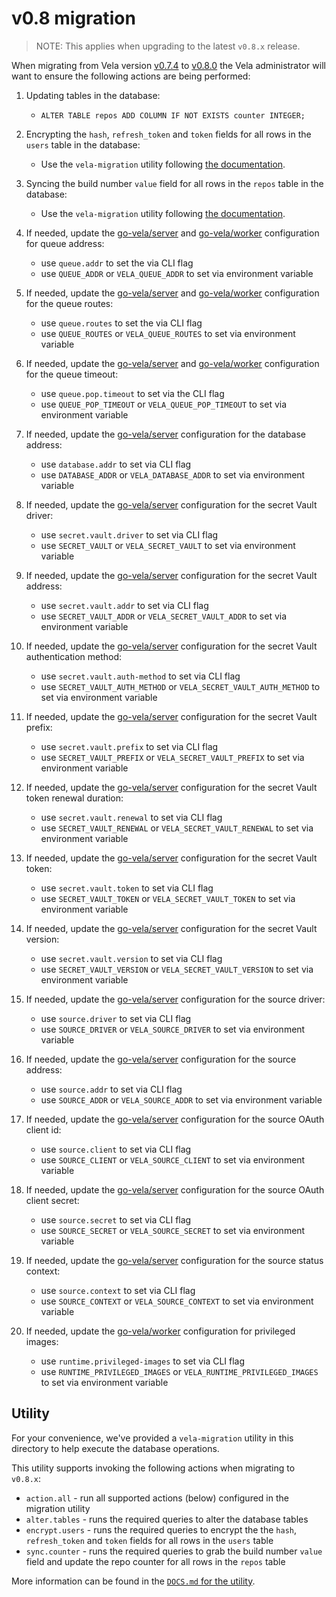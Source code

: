 # v0.8 migration

> NOTE: This applies when upgrading to the latest `v0.8.x` release.

When migrating from Vela version [v0.7.4](../../releases/v0.7.4.md) to [v0.8.0](../../releases/v0.8.0.md) the Vela administrator will want to ensure the following actions are being performed:

1. Updating tables in the database:
   * `ALTER TABLE repos ADD COLUMN IF NOT EXISTS counter INTEGER;`

1. Encrypting the `hash`, `refresh_token` and `token` fields for all rows in the `users` table in the database:
   * Use the `vela-migration` utility following [the documentation](DOCS.md).

1. Syncing the build number `value` field for all rows in the `repos` table in the database:
   * Use the `vela-migration` utility following [the documentation](DOCS.md).

1. If needed, update the [go-vela/server](https://github.com/go-vela/server) and [go-vela/worker](https://github.com/go-vela/worker) configuration for queue address:
   * use `queue.addr` to set the via CLI flag
   * use `QUEUE_ADDR` or `VELA_QUEUE_ADDR` to set via environment variable

1. If needed, update the [go-vela/server](https://github.com/go-vela/server) and [go-vela/worker](https://github.com/go-vela/worker) configuration for the queue routes:
   * use `queue.routes` to set the via CLI flag
   * use `QUEUE_ROUTES` or `VELA_QUEUE_ROUTES` to set via environment variable

1. If needed, update the [go-vela/server](https://github.com/go-vela/server) and [go-vela/worker](https://github.com/go-vela/worker) configuration for the queue timeout:
   * use `queue.pop.timeout` to set via the CLI flag
   * use `QUEUE_POP_TIMEOUT` or `VELA_QUEUE_POP_TIMEOUT` to set via environment variable

1. If needed, update the [go-vela/server](https://github.com/go-vela/server) configuration for the database address:
   * use `database.addr` to set via CLI flag
   * use `DATABASE_ADDR` or `VELA_DATABASE_ADDR` to set via environment variable

1. If needed, update the [go-vela/server](https://github.com/go-vela/server) configuration for the secret Vault driver:
   * use `secret.vault.driver` to set via CLI flag
   * use `SECRET_VAULT` or `VELA_SECRET_VAULT` to set via environment variable

1. If needed, update the [go-vela/server](https://github.com/go-vela/server) configuration for the secret Vault address:
   * use `secret.vault.addr` to set via CLI flag
   * use `SECRET_VAULT_ADDR` or `VELA_SECRET_VAULT_ADDR` to set via environment variable

1. If needed, update the [go-vela/server](https://github.com/go-vela/server) configuration for the secret Vault authentication method:
   * use `secret.vault.auth-method` to set via CLI flag
   * use `SECRET_VAULT_AUTH_METHOD` or `VELA_SECRET_VAULT_AUTH_METHOD` to set via environment variable

1. If needed, update the [go-vela/server](https://github.com/go-vela/server) configuration for the secret Vault prefix:
   * use `secret.vault.prefix` to set via CLI flag
   * use `SECRET_VAULT_PREFIX` or `VELA_SECRET_VAULT_PREFIX` to set via environment variable

1. If needed, update the [go-vela/server](https://github.com/go-vela/server) configuration for the secret Vault token renewal duration:
   * use `secret.vault.renewal` to set via CLI flag
   * use `SECRET_VAULT_RENEWAL` or `VELA_SECRET_VAULT_RENEWAL` to set via environment variable

1. If needed, update the [go-vela/server](https://github.com/go-vela/server) configuration for the secret Vault token:
   * use `secret.vault.token` to set via CLI flag
   * use `SECRET_VAULT_TOKEN` or `VELA_SECRET_VAULT_TOKEN` to set via environment variable

1. If needed, update the [go-vela/server](https://github.com/go-vela/server) configuration for the secret Vault version:
   * use `secret.vault.version` to set via CLI flag
   * use `SECRET_VAULT_VERSION` or `VELA_SECRET_VAULT_VERSION` to set via environment variable

1. If needed, update the [go-vela/server](https://github.com/go-vela/server) configuration for the source driver:
   * use `source.driver` to set via CLI flag
   * use `SOURCE_DRIVER` or `VELA_SOURCE_DRIVER` to set via environment variable

1. If needed, update the [go-vela/server](https://github.com/go-vela/server) configuration for the source address:
   * use `source.addr` to set via CLI flag
   * use `SOURCE_ADDR` or `VELA_SOURCE_ADDR` to set via environment variable

1. If needed, update the [go-vela/server](https://github.com/go-vela/server) configuration for the source OAuth client id:
   * use `source.client` to set via CLI flag
   * use `SOURCE_CLIENT` or `VELA_SOURCE_CLIENT` to set via environment variable

1. If needed, update the [go-vela/server](https://github.com/go-vela/server) configuration for the source OAuth client secret:
   * use `source.secret` to set via CLI flag
   * use `SOURCE_SECRET` or `VELA_SOURCE_SECRET` to set via environment variable

1. If needed, update the [go-vela/server](https://github.com/go-vela/server) configuration for the source status context:
   * use `source.context` to set via CLI flag
   * use `SOURCE_CONTEXT` or `VELA_SOURCE_CONTEXT` to set via environment variable

1. If needed, update the [go-vela/worker](https://github.com/go-vela/worker) configuration for privileged images:
   * use `runtime.privileged-images` to set via CLI flag
   * use `RUNTIME_PRIVILEGED_IMAGES` or `VELA_RUNTIME_PRIVILEGED_IMAGES` to set via environment variable

## Utility

For your convenience, we've provided a `vela-migration` utility in this directory to help execute the database operations.

This utility supports invoking the following actions when migrating to `v0.8.x`:

* `action.all` - run all supported actions (below) configured in the migration utility
* `alter.tables` - runs the required queries to alter the database tables
* `encrypt.users` - runs the required queries to encrypt the the `hash`, `refresh_token` and `token` fields for all rows in the `users` table
* `sync.counter` - runs the required queries to grab the build number `value` field and update the repo counter for all rows in the `repos` table

More information can be found in the [`DOCS.md` for the utility](DOCS.md).
